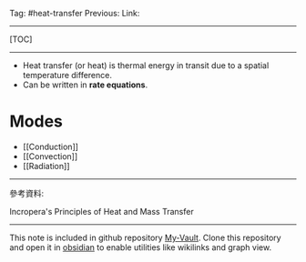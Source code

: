 Tag: #heat-transfer
Previous: 
Link: 

---

[TOC]

---

- Heat transfer (or heat) is thermal energy in transit due to a spatial temperature difference.
- Can be written in **rate equations**.

# Modes

- [[Conduction]]
- [[Convection]]
- [[Radiation]]

---

參考資料:

Incropera's Principles of Heat and Mass Transfer

---

This note is included in github repository [My-Vault](https://github.com/LittleD3092/My-Vault.git). Clone this repository and open it in [obsidian](https://obsidian.md/) to enable utilities like wikilinks and graph view.